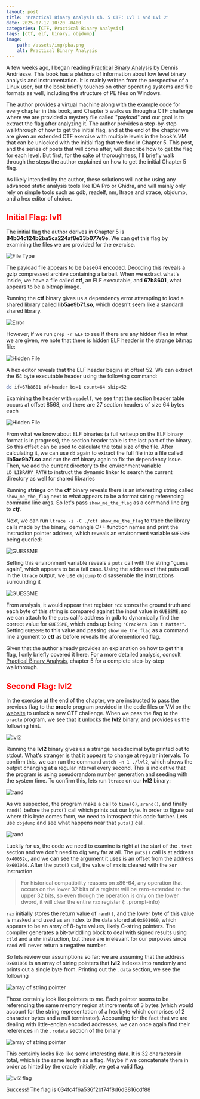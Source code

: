 ```yaml
---
layout: post
title: 'Practical Binary Analysis Ch. 5 CTF: Lvl 1 and Lvl 2'
date: 2025-07-17 10:20 -0400
categories: [CTF, Practical Binary Analysis]
tags: [ctf, elf, binary, objdump]
image:
    path: /assets/img/pba.png
    alt: Practical Binary Analysis
---
```


A few weeks ago, I began reading [Practical Binary Analysis][def] by Dennis Andriesse. This book has a plethora of information about low level binary analysis and instrumentation. It is mainly written from the perspective of a Linux user, but the book briefly touches on other operating systems and file formats as well, including the structure of PE files on Windows.

The author provides a virtual machine along with the example code for every chapter in this book, and Chapter 5 walks us through a CTF challenge where we are provided a mystery file called "payload" and our goal is to extract the flag after analyzing it. The author provides a step-by-step walkthrough of how to get the initial flag, and at the end of the chapter we are given an extended CTF exercise with multiple levels in the book's VM that can be unlocked with the initial flag that we find in Chapter 5. This post, and the series of posts that will come after, will describe how to get the flag for each level. But first, for the sake of thoroughness, I'll briefly walk through the steps the author explained on how to get the initial Chapter 5 flag.

As likely intended by the author, these solutions will not be using any advanced static analysis tools like IDA Pro or Ghidra, and will mainly only rely on simple tools such as gdb, readelf, nm, ltrace and strace, objdump, and a hex editor of choice. 

## <span style="color:red">Initial Flag: lvl1</span>
The initial flag the author derives in Chapter 5 is **84b34c124b2ba5ca224af8e33b077e9e**. We can get this flag by examining the files we are provided for the exercise.

![File Type](/assets/img/lvl0_1.png)

The payload file appears to be base64 encoded. Decoding this reveals a gzip compressed archive containing a tarball. When we extract what's inside, we have a file called **ctf**, an ELF executable, and **67b8601**, what appears to be a bitmap image.

Running the **ctf** binary gives us a dependency error attempting to load a shared library called **lib5ae9b7f.so**, which doesn't seem like a standard shared library.

![Error](/assets/img/lvl0_2.png)

However, if we run ```grep -r ELF``` to see if there are any hidden files in what we are given, we note that there is hidden ELF header in the strange bitmap file:

![Hidden File](/assets/img/lvl0_3.png)

A hex editor reveals that the ELF header begins at offset 52. We can extract the 64 byte executable header using the following command:
```bash
dd if=67b8601 of=header bs=1 count=64 skip=52
```

Examining the header with ```readelf```, we see that the section header table occurs at offset 8568, and there are 27 section headers of size 64 bytes each

![Hidden File](/assets/img/lvl0_4.png)

From what we know about ELF binaries (a full writeup on the ELF binary format is in progress), the section header table is the last part of the binary. So this offset can be used to calculate the total size of the file. After calculating it, we can use ```dd``` again to extract the full file into a file called **lib5ae9b7f.so** and run the **ctf** binary again to fix the dependency issue. Then, we add the current directory to the environment variable ```LD_LIBRARY_PATH``` to instruct the dynamic linker to search the current directory as well for shared libraries

Running **strings** on the **ctf** binary reveals there is an interesting string called ```show_me_the_flag``` next to what appears to be a format string referencing command line args. So let's pass ```show_me_the_flag``` as a command line arg to ***ctf***.

Next, we can run ```ltrace -i -C ./ctf show_me_the_flag``` to trace the library calls made by the binary, demangle C++ function names and print the instruction pointer address, which reveals an environment variable ```GUESSME``` being queried:

![GUESSME](/assets/img/lvl0_5.png)

Setting this environment variable reveals a ```puts``` call with the string "guess again", which appears to be a fail case. Using the address of that puts call in the ```ltrace``` output, we use ```objdump``` to disassemble the instructions surrounding it

![GUESSME](/assets/img/lvl0_6.png)

From analysis, it would appear that register ```rcx``` stores the ground truth and each byte of this string is compared against the input value in ```GUESSME```, so we can attach to the ```puts``` call's address in gdb to dynamically find the correct value for ```GUESSME```, which ends up being ```"Crackers Don't Matter"```. Setting ```GUESSME``` to this value and passing ```show_me_the_flag``` as a command line argument to **ctf** as before reveals the aforementioned flag.

Given that the author already provides an explanation on how to get this flag, I only briefly covered it here. For a more detailed analysis, consult [Practical Binary Analysis][def], chapter 5 for a complete step-by-step walkthrough. 

## <span style="color:red">Second Flag: lvl2</span>

In the exercise at the end of the chapter, we are instructed to pass the previous flag to the **oracle** program provided in the code files or VM on the [website][def] to unlock a new CTF challenge. When we pass the flag to the ```oracle``` program, we see that it unlocks the **lvl2** binary, and provides us the following hint.

![lvl2](/assets/img/lvl2_1.png)

Running the **lvl2** binary gives us a strange hexadecimal byte printed out to stdout. What's stranger is that it appears to change at regular intervals. To confirm this, we can run the command ```watch -n 1 ./lvl2```, which shows the output changing at a regular interval every second. This is indicative that the program is using pseudorandom number generation and seeding with the system time. To confirm this, lets run ```ltrace``` on our **lvl2** binary:

![rand](/assets/img/lvl2_2.png)

As we suspected, the program make a call to ```time(0)```, ```srand()```, and finally ```rand()``` before the ```puts()``` call which prints out our byte. In order to figure out where this byte comes from, we need to introspect this code further. Lets use ```objdump``` and see what happens near that ```puts()``` call.

![rand](/assets/img/lvl2_3.png)

Luckily for us, the code we need to examine is right at the start of the ```.text``` section and we don't need to dig very far at all. The ```puts()``` call is at address ```0x40052c```, and we can see the argument it uses is an offset from the address ```0x601060```. After the ```puts()``` call, the value of ```rax``` is cleared with the ```xor``` instruction 

>For historical compatibility reasons on x86-64, any operation that occurs on the lower 32 bits of a register will be zero-extended to the upper 32 bits, so even though the operation is only on the lower dword, it will clear the entire ```rax``` register
{: .prompt-info}

```rax``` initially stores the return value of ```rand()```, and the lower byte of this value is masked and used as an index to the data stored at ```0x601060```, which appears to be an array of 8-byte values, likely C-string pointers. The compiler generates a bit-twiddling block to deal with signed results using ```ctld``` and a ```shr``` instruction, but these are irrelevant for our purposes since ```rand``` will never return a negative number. 

So lets review our assumptions so far: we are assuming that the address ```0x601060``` is an array of string pointers that **lvl2** indexes into randomly and prints out a single byte from. Printing out the ```.data``` section, we see the following

![array of string pointer](/assets/img/lvl2_4.png)

Those certainly look like pointers to me. Each pointer seems to be referencing the same memory region at increments of 3 bytes (which would account for the string representation of a hex byte which comprises of 2 character bytes and a null terminator). Accounting for the fact that we are dealing with little-endian encoded addresses, we can once again find their references in the ```.rodata``` section of the binary

![array of string pointer](/assets/img/lvl2_5.png)

This certainly looks like like some interesting data. It is 32 characters in total, which is the same length as a flag. Maybe if we concatenate them in order as hinted by the oracle initially, we get a valid flag.

![lvl2 flag](/assets/img/lvl2_6.png)

Success! The flag is <blur>034fc4f6a536f2bf74f8d6d3816cdf88</blur>

[def]: https://practicalbinaryanalysis.com
